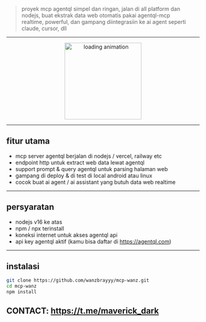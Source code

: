 
> proyek mcp agentql simpel dan ringan, jalan di all platform dan nodejs, buat ekstrak data web otomatis pakai agentql-mcp  
> realtime, powerful, dan gampang diintegrasiin ke ai agent seperti claude, cursor, dll

---

<p align="center">
  <img src="https://assets10.lottiefiles.com/packages/lf20_jcikwtux.gif" alt="loading animation" width="200"/>
</p>

---

## fitur utama

- mcp server agentql berjalan di nodejs / vercel, railway etc
- endpoint http untuk extract web data lewat agentql  
- support prompt & query agentql untuk parsing halaman web  
- gampang di deploy & di test di local android atau linux  
- cocok buat ai agent / ai assistant yang butuh data web realtime  

---

## persyaratan

- nodejs v16 ke atas  
- npm / npx terinstall  
- koneksi internet untuk akses agentql api  
- api key agentql aktif (kamu bisa daftar di https://agentql.com)

---

## instalasi

```bash
git clone https://github.com/wanzbrayyy/mcp-wanz.git
cd mcp-wanz
npm install

```
## CONTACT: https://t.me/maverick_dark
